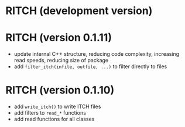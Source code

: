 
# RITCH (development version)


# RITCH (version 0.1.11)

- update internal C++ structure, reducing code complexity, increasing read speeds, reducing size of package
- add `filter_itch(infile, outfile, ...)` to filter directly to files

# RITCH (version 0.1.10)

- add `write_itch()` to write ITCH files
- add filters to `read_*` functions
- add read functions for all classes
